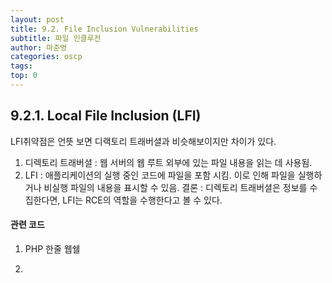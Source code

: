 ```yaml
---
layout: post
title: 9.2. File Inclusion Vulnerabilities
subtitle: 파일 인클루전
author: 마준영
categories: oscp
tags: 
top: 0
---
```

## 9.2.1. Local File Inclusion (LFI)

LFI취약점은 언뜻 보면 디랙토리 트래버셜과 비슷해보이지만 차이가 있다.
1. 디렉토리 트래버셜 : 웹 서버의 웹 루트 외부에 있는 파일 내용을 읽는 데 사용됨.
2. LFI : 애플리케이션의 실행 중인 코드에 파일을 포함 시킴.
   이로 인해 파일을 실행하거나 비실행 파일의 내용을 표시할 수 있음.
결론 : 디렉토리 트래버셜은 정보를 수집한다면, LFI는 RCE의 역할을 수행한다고 볼 수 있다.

#### 관련 코드
1. PHP 한줄 웹쉘
   
2. 